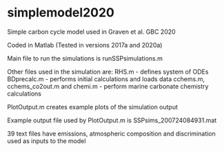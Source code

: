 # simplemodel2020
Simple carbon cycle model used in Graven et al. GBC 2020

Coded in Matlab (Tested in versions 2017a and 2020a)

Main file to run the simulations is runSSPsimulations.m

Other files used in the simulation are:
RHS.m - defines system of ODEs
BDprecalc.m - performs initial calculations and loads data
cchems.m, cchems_co2out.m and chemi.m - perform marine carbonate chemistry calculations

PlotOutput.m creates example plots of the simulation output 

Example output file used by PlotOutput.m is SSPsims_200724084931.mat

39 text files have emissions, atmospheric composition and discrimination used as inputs to the model

